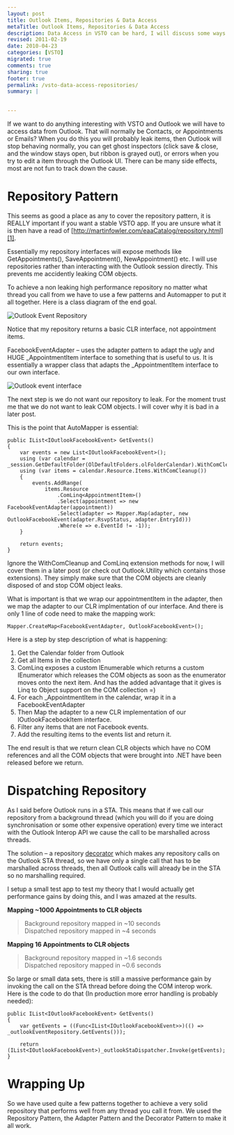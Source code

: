 ```yaml
---
layout: post
title: Outlook Items, Repositories & Data Access
metaTitle: Outlook Items, Repositories & Data Access
description: Data Access in VSTO can be hard, I will discuss some ways to avoid performance issues, leaky abstractions and make it much easier.
revised: 2011-02-19
date: 2010-04-23
categories: [VSTO]
migrated: true
comments: true
sharing: true
footer: true
permalink: /vsto-data-access-repositories/
summary: | 
  

---
```

If we want to do anything interesting with VSTO and Outlook we will have to access data from Outlook. That will normally be Contacts, or Appointments or Emails? When you do this you will probably leak items, then Outlook will stop behaving normally, you can get ghost inspectors (click save & close, and the window stays open, but ribbon is grayed out), or errors when you try to edit a item through the Outlook UI. There can be many side effects, most are not fun to track down the cause.
<!-- more -->
<h1>Repository Pattern</h1>

This seems as good a place as any to cover the repository pattern, it is REALLY important if you want a stable VSTO app. If you are unsure what it is then have a read of [http://martinfowler.com/eaaCatalog/repository.html][1].

Essentially my repository interfaces will expose methods like GetAppointments(), SaveAppointment(), NewAppointment() etc. I will use repositories rather than interacting with the Outlook session directly. This prevents me accidently leaking COM objects.

To achieve a non leaking high performance repository no matter what thread you call from we have to use a few patterns and Automapper to put it all together. Here is a class diagram of the end goal.

![Outlook Event Repository][2]

Notice that my repository returns a basic CLR interface, not appointment items.

FacebookEventAdapter – uses the adapter pattern to adapt the ugly and HUGE _AppointmentItem interface to something that is useful to us. It is essentially a wrapper class that adapts the _AppointmentItem interface to our own interface.

![Outlook event interface][3]

The next step is we do not want our repository to leak. For the moment trust me that we do not want to leak COM objects. I will cover why it is bad in a later post.

This is the point that AutoMapper is essential:

    public IList<IOutlookFacebookEvent> GetEvents()
    {
        var events = new List<IOutlookFacebookEvent>();
        using (var calendar = _session.GetDefaultFolder(OlDefaultFolders.olFolderCalendar).WithComCleanup())
        using (var items = calendar.Resource.Items.WithComCleanup())
        {
            events.AddRange(
                items.Resource
                    .ComLinq<AppointmentItem>()
                    .Select(appointment => new FacebookEventAdapter(appointment))
                    .Select(adapter => Mapper.Map(adapter, new OutlookFacebookEvent(adapter.RsvpStatus, adapter.EntryId)))
                    .Where(e => e.EventId != -1));
        }

        return events;
    }

Ignore the WithComCleanup and ComLinq extension methods for now, I will cover them in a later post (or check out Outlook.Utility which contains those extensions). They simply make sure that the COM objects are cleanly disposed of and stop COM object leaks.

What is important is that we wrap our appointmentItem in the adapter, then we map the adapter to our CLR implmentation of our interface. And there is only 1 line of code need to make the mapping work:

    Mapper.CreateMap<FacebookEventAdapter, OutlookFacebookEvent>();

Here is a step by step description of what is happening:

 1. Get the Calendar folder from Outlook
 2. Get all Items in the collection
 3. ComLinq exposes a custom IEnumerable<T> which returns a custom IEnumerator<T> which releases the COM objects as soon as the enumerator moves onto the next item. And has the added advantage that it gives is Linq to Object support on the COM collection =)
 4. For each _AppointmentItem in the calendar, wrap it in a FacebookEventAdapter
 5. Then Map the adapter to a new CLR implementation of our IOutlookFacebookItem interface.
 6. Filter any items that are not Facebook events.
 7. Add the resulting items to the events list and return it.

The end result is that we return clean CLR objects which have no COM references and all the COM objects that were brought into .NET have been released before we return.

<h1>Dispatching Repository</h1>

As I said before Outlook runs in a STA. This means that if we call our repository from a background thread (which you will do if you are doing synchronisation or some other expensive operation) every time we interact with the Outlook Interop API we cause the call to be marshalled across threads.

The solution – a repository [decorator][4] which makes any repository calls on the Outlook STA thread, so we have only a single call that has to be marshalled across threads, then all Outlook calls will already be in the STA so no marshalling required.

I setup a small test app to test my theory that I would actually get performance gains by doing this, and I was amazed at the results.

**Mapping ~1000 Appointments to CLR objects**

> Background repository mapped in ~10 seconds <br />
> Dispatched repository mapped in ~4 seconds

**Mapping 16 Appointments to CLR objects**

 > Background repository mapped in ~1.6 seconds <br />
 > Dispatched repository mapped in ~0.6 seconds

So large or small data sets, there is still a massive performance gain by invoking the call on the STA thread before doing the COM interop work. Here is the code to do that (In production more error handling is probably needed):

    public IList<IOutlookFacebookEvent> GetEvents()
    {
        var getEvents = ((Func<IList<IOutlookFacebookEvent>>)(() => _outlookEventRepository.GetEvents()));

        return (IList<IOutlookFacebookEvent>)_outlookStaDispatcher.Invoke(getEvents);
    }

<h1>Wrapping Up</h1>
So we have used quite a few patterns together to achieve a very solid repository that performs well from any thread you call it from. We used the Repository Pattern, the Adapter Pattern and the Decorator Pattern to make it all work.


  [1]: http://martinfowler.com/eaaCatalog/repository.html
  [2]: /get/screenshots/OutlookEventRepository.png
  [3]: /get/screenshots/IOutlookFacebookEvent.png
  [4]: http://en.wikipedia.org/wiki/Decorator_pattern